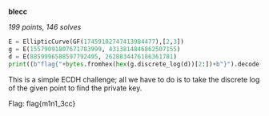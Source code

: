 **blecc**

*199 points, 146 solves*

```python
E = EllipticCurve(GF(17459102747413984477),[2,3])
g = E(15579091807671783999, 4313814846862507155)
d = E(8859996588597792495, 2628834476186361781)
print((b"flag{"+bytes.fromhex(hex(g.discrete_log(d))[2:])+b"}").decode())
```

This is a simple ECDH challenge; all we have to do is to take the discrete log of the given point to find the private key.

Flag: flag{m1n1_3cc}
